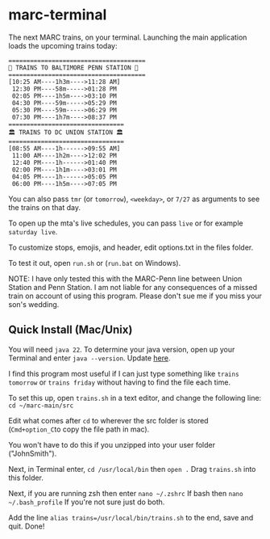 # marc-terminal
The next MARC trains, on your terminal.
Launching the main application loads the upcoming trains today:
```
======================================
🦀 TRAINS TO BALTIMORE PENN STATION 🦀
======================================
[10:25 AM----1h3m---->11:28 AM]
 12:30 PM----58m----->01:28 PM
 02:05 PM----1h5m---->03:10 PM
 04:30 PM----59m----->05:29 PM
 05:30 PM----59m----->06:29 PM
 07:30 PM----1h7m---->08:37 PM
================================
🏛 TRAINS TO DC UNION STATION 🏛
================================
[08:55 AM----1h------>09:55 AM]
 11:00 AM----1h2m---->12:02 PM
 12:40 PM----1h------>01:40 PM
 02:00 PM----1h1m---->03:01 PM
 04:05 PM----1h------>05:05 PM
 06:00 PM----1h5m---->07:05 PM
```
You can also pass `tmr` (or `tomorrow`), `<weekday>`, or `7/27` as arguments to see the trains on that day.

To open up the mta's live schedules, you can pass `live` or for example `saturday live`.

To customize stops, emojis, and header, edit options.txt in the files folder.

To test it out, open `run.sh` or (`run.bat` on Windows).

NOTE: I have only tested this with the MARC-Penn line between Union Station and Penn Station. I am not liable for any consequences of a missed train on account of using this program. Please don't sue me if you miss your son's wedding.

## Quick Install (Mac/Unix)
You will need `java 22`. To determine your java version, open up your Terminal and enter `java --version`. Update [here](https://www.oracle.com/java/technologies/downloads/).

I find this program most useful if I can just type something like `trains tomorrow` or `trains friday` without having to find the file each time.

To set this up, open `trains.sh` in a text editor, and change the following line:
```cd ~/marc-main/src```

Edit what comes after `cd` to wherever the src folder is stored (`Cmd+option_C`to copy the file path in mac).

You won't have to do this if you unzipped into your user folder ("JohnSmith").

Next, in Terminal enter,
`cd /usr/local/bin`
then
`open .`
Drag `trains.sh` into this folder.

Next, if you are running zsh then enter
`nano ~/.zshrc`
If bash then
`nano ~/.bash_profile`
If you're not sure just do both.

Add the line `alias trains=/usr/local/bin/trains.sh` to the end, save and quit. Done!
